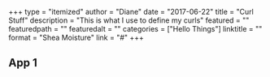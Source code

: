 +++
type = "itemized"
author = "Diane"
date = "2017-06-22"
title = "Curl Stuff"
description = "This is what I use to define my curls"
featured = ""
featuredpath = ""
featuredalt = ""
categories = ["Hello Things"]
linktitle = ""
format = "Shea Moisture"
link = "#"
+++

## App 1
